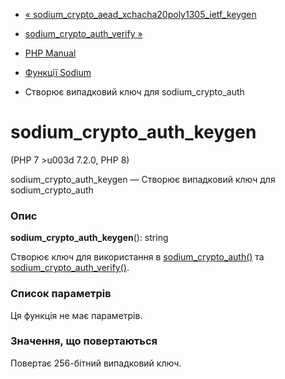 - [«
sodium_crypto_aead_xchacha20poly1305_ietf_keygen](function.sodium-crypto-aead-xchacha20poly1305-ietf-keygen.md)
- [sodium_crypto_auth_verify
»](function.sodium-crypto-auth-verify.md)

- [PHP Manual](index.md)
- [Функції Sodium](ref.sodium.md)
- Створює випадковий ключ для sodium_crypto_auth

# sodium_crypto_auth_keygen

(PHP 7 \>u003d 7.2.0, PHP 8)

sodium_crypto_auth_keygen — Створює випадковий ключ для
sodium_crypto_auth

### Опис

**sodium_crypto_auth_keygen**(): string

Створює ключ для використання в
[sodium_crypto_auth()](function.sodium-crypto-auth.md) та
[sodium_crypto_auth_verify()](function.sodium-crypto-auth-verify.md).

### Список параметрів

Ця функція не має параметрів.

### Значення, що повертаються

Повертає 256-бітний випадковий ключ.

